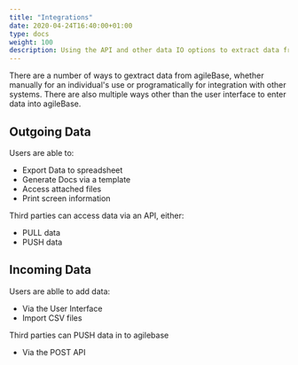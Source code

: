 ```yaml
---
title: "Integrations"
date: 2020-04-24T16:40:00+01:00
type: docs
weight: 100
description: Using the API and other data IO options to extract data from agileBase and/or connect with third party systems
---
```


There are a number of ways to gextract data from agileBase, whether manually for an individual's use or programatically for integration with other systems. 
There are also multiple ways other than the user interface to enter data into agileBase.

## Outgoing Data

Users are able to:
* Export Data to spreadsheet
* Generate Docs via a template
* Access attached files
* Print screen information

Third parties can access data via an API, either:
* PULL data
* PUSH data

## Incoming Data

Users are ablle to add data:
* Via the User Interface
* Import CSV files

Third parties can PUSH data in to agilebase 
* Via the POST API